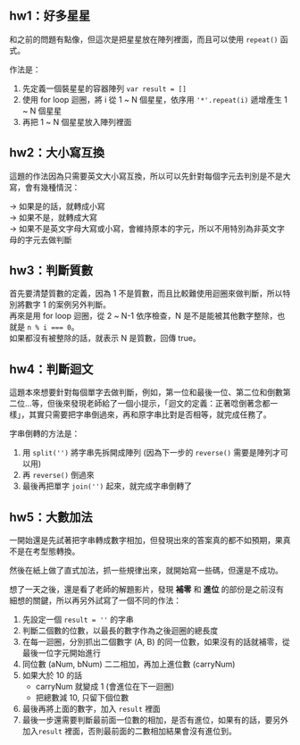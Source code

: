 ## hw1：好多星星
和之前的問題有點像，但這次是把星星放在陣列裡面，而且可以使用 `repeat()` 函式。

作法是：
1. 先定義一個裝星星的容器陣列 `var result = []`
2. 使用 for loop 迴圈，將 i 從 1 ~ N 個星星，依序用 `'*'.repeat(i)` 遞增產生 1 ~ N 個星星
3. 再把 1 ~ N 個星星放入陣列裡面


## hw2：大小寫互換
這題的作法因為只需要英文大小寫互換，所以可以先針對每個字元去判別是不是大寫，會有幾種情況：  

→ 如果是的話，就轉成小寫  
→ 如果不是，就轉成大寫  
→ 如果不是英文字母大寫或小寫，會維持原本的字元，所以不用特別為非英文字母的字元去做判斷

## hw3：判斷質數
首先要清楚質數的定義，因為 1 不是質數，而且比較難使用迴圈來做判斷，所以特別將數字 1 的案例另外判斷。  
再來是用 for loop 迴圈，從 2 ~ N-1 依序檢查，N 是不是能被其他數字整除，也就是 `n % i === 0`。  
如果都沒有被整除的話，就表示 N 是質數，回傳 true。


## hw4：判斷迴文
這題本來想要針對每個單字去做判斷，例如，第一位和最後一位、第二位和倒數第二位…等，但後來發現老師給了一個小提示，「迴文的定義：正著唸倒著念都一樣」，其實只需要把字串倒過來，再和原字串比對是否相等，就完成任務了。

字串倒轉的方法是：  
1. 用 `split('')` 將字串先拆開成陣列 (因為下一步的 `reverse()` 需要是陣列才可以用)  
2. 再 `reverse()` 倒過來  
3. 最後再把單字 `join('')` 起來，就完成字串倒轉了  


## hw5：大數加法
一開始還是先試著把字串轉成數字相加，但發現出來的答案真的都不如預期，果真不是在考型態轉換。  

然後在紙上做了直式加法，抓一些規律出來，就開始寫一些碼，但還是不成功。

想了一天之後，還是看了老師的解題影片，發現 **補零** 和 **進位** 的部份是之前沒有細想的關鍵，所以再另外試寫了一個不同的作法：  

1. 先設定一個 `result = ''` 的字串  
2. 判斷二個數的位數，以最長的數字作為之後迴圈的總長度  
3. 在每一迴圈，分別抓出二個數字 (A, B) 的同一位數，如果沒有的話就補零，從最後一位字元開始進行  
4. 同位數 (aNum, bNum) 二二相加，再加上進位數 (carryNum)  
5. 如果大於 10 的話  
    - carryNum 就變成 1 (會進位在下一迴圈)  
    - 把總數減 10, 只留下個位數  
6. 最後再將上面的數字，加入 `result` 裡面  
7. 最後一步還需要判斷最前面一位數的相加，是否有進位，如果有的話，要另外加入`result` 裡面，否則最前面的二數相加結果會沒有進位到。

